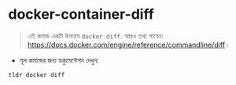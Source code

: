 # docker-container-diff

> এই কমান্ড একটি উপনাম `docker diff`.
> আরও তথ্য পাবেন: <https://docs.docker.com/engine/reference/commandline/diff>।

- মূল কমান্ডের জন্য ডকুমেন্টেশন দেখুন:

`tldr docker diff`
